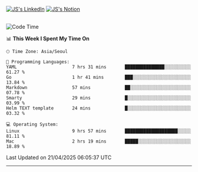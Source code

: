 
[![JS's LinkedIn](https://img.shields.io/badge/LinkedIn-blue?style=for-the-badge&logo=linkedin)](https://www.linkedin.com/in/jaeseung-lee-5a2a32139/) 
[![JS's Notion](https://img.shields.io/badge/Notion-black?style=for-the-badge&logo=notion)](https://bit.ly/ljswiki1) <br><br>
<!-- ![JS's GitHub stats](https://github-readme-stats-lemon-five.vercel.app/api?username=tkxkd0159&hide=contribs,prs,stars,issues&show_icons=true&theme=react&include_all_commits=true)   -->
<!-- ![Top Langs](https://github-readme-stats-lemon-five.vercel.app/api/top-langs/?username=tkxkd0159&layout=compact&hide=jupyter%20notebook,scss,html,css&langs_count=10)  -->


<!--START_SECTION:waka-->
![Code Time](http://img.shields.io/badge/Code%20Time-3%2C682%20hrs%2027%20mins-blue)

📊 **This Week I Spent My Time On** 

```text
🕑︎ Time Zone: Asia/Seoul

💬 Programming Languages: 
YAML                     7 hrs 31 mins       ███████████████░░░░░░░░░░   61.27 % 
Go                       1 hr 41 mins        ███░░░░░░░░░░░░░░░░░░░░░░   13.84 % 
Markdown                 57 mins             ██░░░░░░░░░░░░░░░░░░░░░░░   07.78 % 
Smarty                   29 mins             █░░░░░░░░░░░░░░░░░░░░░░░░   03.99 % 
Helm TEXT template       24 mins             █░░░░░░░░░░░░░░░░░░░░░░░░   03.32 % 

💻 Operating System: 
Linux                    9 hrs 57 mins       ████████████████████░░░░░   81.11 % 
Mac                      2 hrs 19 mins       █████░░░░░░░░░░░░░░░░░░░░   18.89 % 
```


 Last Updated on 21/04/2025 06:05:37 UTC
<!--END_SECTION:waka-->

---
<!---
<a href="https://github.com/tkxkd0159/books">
  <img align="center" src="https://github-readme-stats-lemon-five.vercel.app/api/pin/?username=tkxkd0159&repo=books&theme=react" />
</a>
-->

<!---
- 🔭 I’m currently working on ...
- 🌱 I’m currently learning blockchain and distributed network
- 👯 I’m looking to collaborate on ...
- 🤔 I’m looking for help with ...
- 💬 Ask me about ...
- 📫 How to reach me: ...
- 😄 Pronouns: ...
- ⚡ Fun fact: ...
-->
